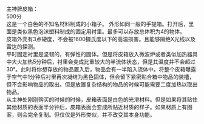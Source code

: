 <title>主神牌皮箱</title>
<meta name="GENERATOR" content="WinCHM">
<meta http-equiv="Content-Type" content="text/html; charset=gb2312">
<br>主神牌皮箱：
<br>500分
<br>这是一个白色的不知名材料制成的小箱子。 外形如同一般的手提箱。打开后，里面是类似黑色泡沫塑料制成的固定用衬里。最多可以存放总体积为4的物体。
<br>皮箱外壳有3点硬度，不会被1600摄氏度以下的高温损害。且能够隔绝X光线以及雷达的探测。
<br>平时固定衬里是坚韧的，有弹性的固体。但是将皮箱放入微波炉或者类似加热器具中大火加热5分钟后，衬里会变成比重较大的半流体状态，但是其温度并不会超过30°。此时将你想存放的物品置入后，物品会有一半陷入流体中。将整个皮箱曝露于空气中1分钟后衬里再次凝结为黑色固体，但会留下紧密贴合箱中物品的装槽，但不会影响物品的取出。但是放置复杂结构的物品的时候可能需要二度加热以取出物品。
<br>从主神处刚刚购买的时候的时候，皮箱表面是白色的光滑材料。但是如果将其贴住其他材质的表面半分钟后，皮箱表面会变成所贴近材质的样子。如果材质上有图案，则会完全复制。但仅仅是外形类似，并不改变其本身功能。
